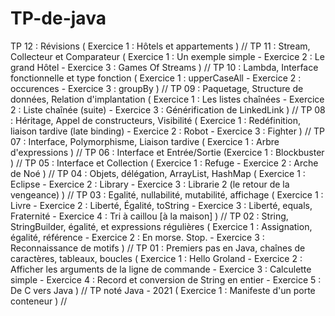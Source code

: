 # TP-de-java

TP 12 : Révisions ( Exercice 1 : Hôtels et appartements ) //
TP 11 : Stream, Collecteur et Comparateur ( Exercice 1 : Un exemple simple - Exercice 2 : Le grand Hôtel - Exercice 3 : Games Of Streams ) //
TP 10 : Lambda, Interface fonctionnelle et type fonction ( Exercice 1 : upperCaseAll - Exercice 2 : occurences - Exercice 3 : groupBy ) //
TP 09 : Paquetage, Structure de données, Relation d'implantation ( Exercice 1 : Les listes chaînées - Exercice 2 : Liste chaînée (suite) - Exercice 3 : Générification de LinkedLink ) //
TP 08 : Héritage, Appel de constructeurs, Visibilité ( Exercice 1 : Redéfinition, liaison tardive (late binding) - Exercice 2 : Robot - Exercice 3 : Fighter ) //
TP 07 : Interface, Polymorphisme, Liaison tardive ( Exercice 1 : Arbre d'expressions ) //
TP 06 : Interface et Entrée/Sortie (Exercice 1 : Blockbuster ) //
TP 05 : Interface et Collection ( Exercice 1 : Refuge - Exercice 2 : Arche de Noé ) //
TP 04 : Objets, délégation, ArrayList, HashMap ( Exercice 1 : Eclipse - Exercice 2 : Library - Exercice 3 : Librarie 2 (le retour de la vengeance) ) //
TP 03 : Egalité, nullabilité, mutabilité, affichage ( Exercice 1 : Livre - Exercice 2 : Liberté, Égalité, toString - Exercice 3 : Liberté, equals, Fraternité - Exercice 4 : Tri à caillou [à la maison] ) //
TP 02 : String, StringBuilder, égalité, et expressions régulières ( Exercice 1 : Assignation, égalité, référence - Exercice 2 : En morse. Stop. - Exercice 3 : Reconnaissance de motifs ) //
TP 01 : Premiers pas en Java, chaînes de caractères, tableaux, boucles ( Exercice 1 : Hello Groland - Exercice 2 : Afficher les arguments de la ligne de commande - Exercice 3 : Calculette simple - Exercice 4 : Record et conversion de String en entier - Exercice 5 : De C vers Java ) //
TP noté Java - 2021 ( Exercice 1 : Manifeste d'un porte conteneur ) //
